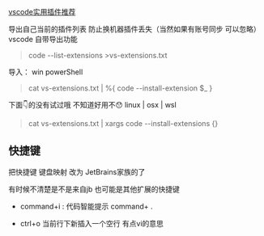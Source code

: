 [vscode实用插件推荐](https://zhuanlan.zhihu.com/p/441608260)


导出自己当前的插件列表 防止换机器插件丢失（当然如果有账号同步 可以忽略）
vscode 自带导出功能 
> code --list-extensions >vs-extensions.txt

导入：
win powerShell
> cat vs-extensions.txt | %{ code --install-extension $_ }

下面👇的没有试过哦 不知道好用不😯
linux | osx | wsl
> cat vs-extensions.txt | xargs code --install-extensions {}

## 快捷键

把快捷键 键盘映射 改为 JetBrains家族的了

有时候不清楚是不是来自jb 也可能是其他扩展的快捷键
- command+i : 代码智能提示
  command+ .

- ctrl+o 当前行下新插入一个空行 有点vi的意思